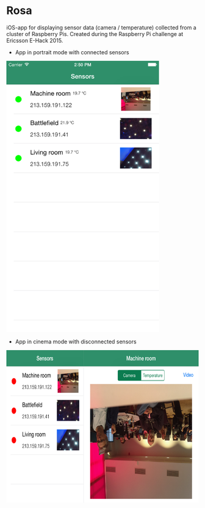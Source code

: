 # Rosa
iOS-app for displaying sensor data (camera / temperature) collected from a cluster of Raspberry Pis. Created during the Raspberry Pi challenge at Ericsson E-Hack 2015.



* App in portrait mode with connected sensors
<p><img src="appPreviewActive.png" width="400"/></p>



* App in cinema mode with disconnected sensors
<p><img src="appPreviewCinema.png" height="400"/></p>
